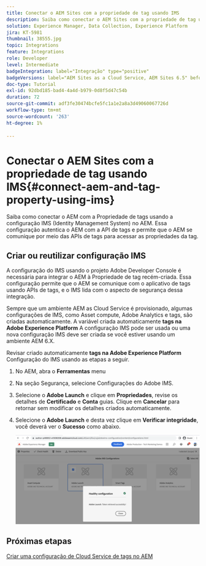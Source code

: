 ```yaml
---
title: Conectar o AEM Sites com a propriedade de tag usando IMS
description: Saiba como conectar o AEM Sites com a propriedade de tag usando a configuração IMS no AEM.
solution: Experience Manager, Data Collection, Experience Platform
jira: KT-5981
thumbnail: 38555.jpg
topic: Integrations
feature: Integrations
role: Developer
level: Intermediate
badgeIntegration: label="Integração" type="positive"
badgeVersions: label="AEM Sites as a Cloud Service, AEM Sites 6.5" before-title="false"
doc-type: Tutorial
exl-id: 92dbd185-bad4-4a4d-b979-0d8f5d47c54b
duration: 72
source-git-commit: adf3fe30474bcfe5fc1a1e2a8a3d49060067726d
workflow-type: tm+mt
source-wordcount: '263'
ht-degree: 1%

---
```


# Conectar o AEM Sites com a propriedade de tag usando IMS{#connect-aem-and-tag-property-using-ims}

Saiba como conectar o AEM com a Propriedade de tags usando a configuração IMS (Identity Management System) no AEM. Essa configuração autentica o AEM com a API de tags e permite que o AEM se comunique por meio das APIs de tags para acessar as propriedades da tag.

## Criar ou reutilizar configuração IMS

A configuração do IMS usando o projeto Adobe Developer Console é necessária para integrar o AEM à Propriedade de tag recém-criada. Essa configuração permite que o AEM se comunique com o aplicativo de tags usando APIs de tags, e o IMS lida com o aspecto de segurança dessa integração.

Sempre que um ambiente AEM as Cloud Service é provisionado, algumas configurações de IMS, como Asset compute, Adobe Analytics e tags, são criadas automaticamente. A variável criada automaticamente **tags na Adobe Experience Platform** A configuração IMS pode ser usada ou uma nova configuração IMS deve ser criada se você estiver usando um ambiente AEM 6.X.

Revisar criado automaticamente **tags na Adobe Experience Platform** Configuração do IMS usando as etapas a seguir.

1. No AEM, abra o **Ferramentas** menu
1. Na seção Segurança, selecione Configurações do Adobe IMS.
1. Selecione o **Adobe Launch** e clique em **Propriedades**, revise os detalhes de **Certificado** e **Conta** guias. Clique em **Cancelar** para retornar sem modificar os detalhes criados automaticamente.
1. Selecione o **Adobe Launch** e desta vez clique em **Verificar integridade**, você deverá ver o **Sucesso** como abaixo.

   ![Configuração de IMS íntegro das tags](assets/adobe-launch-healthy-ims-config.png)

## Próximas etapas

[Criar uma configuração de Cloud Service de tags no AEM](create-aem-launch-cloud-service.md)

